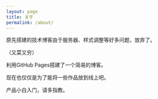 ```yaml
---
layout: page
title: 关于
permalink: /about/
---
```


原先搭建的技术博客由于服务器、样式调整等好多问题，放弃了。

（又菜又穷）

利用GitHub Pages搭建了一个简易的博客。

现在也仅仅是为了能将一些作品放到线上吧。

产品小白入门，请多指教。


